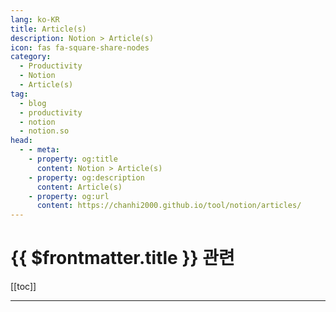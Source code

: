 ```yaml
---
lang: ko-KR
title: Article(s)
description: Notion > Article(s)
icon: fas fa-square-share-nodes
category:
  - Productivity
  - Notion
  - Article(s)
tag:
  - blog
  - productivity
  - notion
  - notion.so
head:
  - - meta:
    - property: og:title
      content: Notion > Article(s)
    - property: og:description
      content: Article(s)
    - property: og:url
      content: https://chanhi2000.github.io/tool/notion/articles/
---
```


# {{ $frontmatter.title }} 관련

[[toc]]

---

<TagLinks />